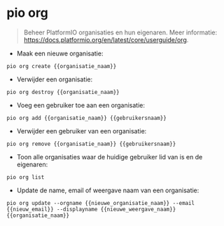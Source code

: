 # pio org

> Beheer PlatformIO organisaties en hun eigenaren.
> Meer informatie: <https://docs.platformio.org/en/latest/core/userguide/org>.

- Maak een nieuwe organisatie:

`pio org create {{organisatie_naam}}`

- Verwijder een organisatie:

`pio org destroy {{organisatie_naam}}`

- Voeg een gebruiker toe aan een organisatie:

`pio org add {{organisatie_naam}} {{gebruikersnaam}}`

- Verwijder een gebruiker van een organisatie:

`pio org remove {{organisatie_naam}} {{gebruikersnaam}}`

- Toon alle organisaties waar de huidige gebruiker lid van is en de eigenaren:

`pio org list`

- Update de name, email of weergave naam van een organisatie:

`pio org update --orgname {{nieuwe_organisatie_naam}} --email {{nieuw_email}} --displayname {{nieuwe_weergave_naam}} {{organisatie_naam}}`
